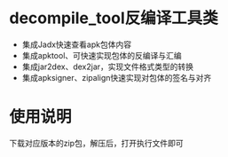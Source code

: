 # decompile_tool反编译工具类
* 集成Jadx快速查看apk包体内容
* 集成apktool、可快速实现包体的反编译与汇编
* 集成jar2dex、dex2jar，实现文件格式类型的转换
* 集成apksigner、zipalign快速实现对包体的签名与对齐

# 使用说明
下载对应版本的zip包，解压后，打开执行文件即可

